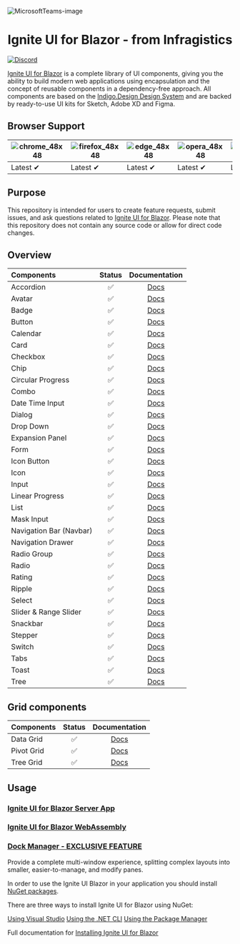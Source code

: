 
![MicrosoftTeams-image](https://github.com/IgniteUI/igniteui-blazor/assets/52001020/3b1a1d50-49d5-4e9f-a59a-c170255f9b2c)


<h1 align="center">
  Ignite UI for Blazor - from Infragistics 
</h1>



[![Discord](https://img.shields.io/discord/836634487483269200?logo=discord&logoColor=ffffff)](https://discord.com/channels/836634487483269200/836636796229386241)

[Ignite UI for Blazor](https://www.infragistics.com/products/ignite-ui-blazor) is a complete library of UI components, giving you the ability to build modern web applications using encapsulation and the concept of reusable components in a dependency-free approach. 
All components are based on the [Indigo.Design Design System](https://www.infragistics.com/products/appbuilder/ui-toolkit) and are backed by ready-to-use UI kits for Sketch, Adobe XD and Figma.

## Browser Support

![chrome_48x48](https://user-images.githubusercontent.com/2188411/168109445-fbd7b217-35f9-44d1-8002-1eb97e39cdc6.png) | ![firefox_48x48](https://user-images.githubusercontent.com/2188411/168109465-e46305ee-f69f-4fa5-8f4a-14876f7fd3ca.png) | ![edge_48x48](https://user-images.githubusercontent.com/2188411/168109472-a730f8c0-3822-4ae6-9f54-785a66695245.png) | ![opera_48x48](https://user-images.githubusercontent.com/2188411/168109520-b6865a6c-b69f-44a4-9948-748d8afd687c.png) | ![safari_48x48](https://user-images.githubusercontent.com/2188411/168109527-6c58f2cf-7386-4b97-98b1-cfe0ab4e8626.png)
--- | --- | --- | --- | --- |
Latest ✔ | Latest ✔ | Latest ✔ | Latest ✔ | Latest ✔ |

## Purpose

This repository is intended for users to create feature requests, submit issues, and ask questions related to [Ignite UI for Blazor](https://www.infragistics.com/products/ignite-ui-blazor). Please note that this repository does not contain any source code or allow for direct code changes.

## Overview

|Components|Status|Documentation|
|:--|:--:|:--:|
|Accordion|:white_check_mark:|[Docs](https://www.infragistics.com/products/ignite-ui-blazor/blazor/components/layouts/accordion)|
|Avatar|:white_check_mark:|[Docs](https://www.infragistics.com/products/ignite-ui-blazor/blazor/components/layouts/avatar)|
|Badge|:white_check_mark:|[Docs](https://www.infragistics.com/products/ignite-ui-blazor/blazor/components/inputs/badge)|
|Button|:white_check_mark:|[Docs](https://www.infragistics.com/products/ignite-ui-blazor/blazor/components/inputs/button)|
|Calendar|:white_check_mark:|[Docs](https://www.infragistics.com/products/ignite-ui-blazor/blazor/components/scheduling/calendar)|
|Card|:white_check_mark:|[Docs](https://www.infragistics.com/products/ignite-ui-blazor/blazor/components/layouts/card)|
|Checkbox|:white_check_mark:|[Docs](https://www.infragistics.com/products/ignite-ui-blazor/blazor/components/inputs/checkbox)|
|Chip|:white_check_mark:|[Docs](https://www.infragistics.com/products/ignite-ui-blazor/blazor/components/inputs/chip)|   
|Circular Progress|:white_check_mark:|[Docs](https://www.infragistics.com/products/ignite-ui-blazor/blazor/components/inputs/circular-progress)|
|Combo|:white_check_mark:|[Docs](https://www.infragistics.com/products/ignite-ui-blazor/blazor/components/inputs/combo/overview)
|Date Time Input|:white_check_mark:|[Docs](https://www.infragistics.com/products/ignite-ui-blazor/blazor/components/inputs/date-time-input)|
|Dialog|:white_check_mark:|[Docs](https://www.infragistics.com/products/ignite-ui-blazor/blazor/components/notifications/dialog)|
|Drop Down|:white_check_mark:|[Docs](https://www.infragistics.com/products/ignite-ui-blazor/blazor/components/notifications/toast)|
|Expansion Panel|:white_check_mark:|[Docs](https://www.infragistics.com/products/ignite-ui-blazor/blazor/components/layouts/expansion-panel)|
|Form|:white_check_mark:|[Docs](https://www.infragistics.com/products/ignite-ui-blazor/blazor/components/inputs/form)|
|Icon Button|:white_check_mark:|[Docs](https://www.infragistics.com/products/ignite-ui-blazor/blazor/components/inputs/icon-button)|
|Icon|:white_check_mark:|[Docs](https://www.infragistics.com/products/ignite-ui-blazor/blazor/components/layouts/icon)|
|Input|:white_check_mark:|[Docs](https://www.infragistics.com/products/ignite-ui-blazor/blazor/components/inputs/input)|
|Linear Progress|:white_check_mark:|[Docs](https://www.infragistics.com/products/ignite-ui-blazor/blazor/components/inputs/linear-progress)|
|List|:white_check_mark:|[Docs](https://www.infragistics.com/products/ignite-ui-blazor/blazor/components/grids/list)|
|Mask Input|:white_check_mark:|[Docs](https://www.infragistics.com/products/ignite-ui-blazor/blazor/components/inputs/input)|
|Navigation Bar (Navbar)|:white_check_mark:|[Docs](https://www.infragistics.com/products/ignite-ui-blazor/blazor/components/menus/navbar)|
|Navigation Drawer|:white_check_mark:|[Docs](https://www.infragistics.com/products/ignite-ui-blazor/blazor/components/menus/navigation-drawer)|
|Radio Group|:white_check_mark:|[Docs](https://www.infragistics.com/products/ignite-ui-blazor/blazor/components/inputs/radio)|
|Radio|:white_check_mark:|[Docs](https://www.infragistics.com/products/ignite-ui-blazor/blazor/components/inputs/radio)|
|Rating|:white_check_mark:|[Docs](https://www.infragistics.com/products/ignite-ui-blazor/blazor/components/inputs/rating)|
|Ripple|:white_check_mark:|[Docs](https://www.infragistics.com/products/ignite-ui-blazor/blazor/components/inputs/ripple)|
|Select|:white_check_mark:|[Docs](https://www.infragistics.com/products/ignite-ui-blazor/blazor/components/inputs/select)|
|Slider & Range Slider|:white_check_mark:|[Docs](https://www.infragistics.com/products/ignite-ui-blazor/blazor/components/inputs/slider)| 
|Snackbar|:white_check_mark:|[Docs](https://www.infragistics.com/products/ignite-ui-blazor/blazor/components/notifications/snackbar)|
|Stepper|:white_check_mark:|[Docs](https://www.infragistics.com/products/ignite-ui-blazor/blazor/components/layouts/stepper)|
|Switch|:white_check_mark:|[Docs](https://www.infragistics.com/products/ignite-ui-blazor/blazor/components/inputs/switch)|
|Tabs|:white_check_mark:|[Docs](https://www.infragistics.com/products/ignite-ui-blazor/blazor/components/layouts/tabs)|
|Toast|:white_check_mark:|[Docs](https://www.infragistics.com/products/ignite-ui-blazor/blazor/components/notifications/toast)|
|Tree|:white_check_mark:|[Docs](https://www.infragistics.com/products/ignite-ui-blazor/blazor/components/grids/tree)|


## Grid components

|Components|Status|Documentation|
|:--|:--:|:--:|
|Data Grid|:white_check_mark:|[Docs](https://www.infragistics.com/products/ignite-ui-blazor/blazor/components/grids/grid/overview)|
|Pivot Grid|:white_check_mark:|[Docs](https://www.infragistics.com/products/ignite-ui-blazor/blazor/components/grids/pivot-grid/overview)|
|Tree Grid|:white_check_mark:|[Docs](https://www.infragistics.com/products/ignite-ui-blazor/blazor/components/grids/tree-grid/overview)|

## Usage

### [Ignite UI for Blazor Server App](https://www.infragistics.com/products/ignite-ui-blazor/blazor/components/general-getting-started#install-ignite-ui-for-blazor)

### [Ignite UI for Blazor WebAssembly](https://www.infragistics.com/products/ignite-ui-blazor/blazor/components/general-getting-started-blazor-client)

### [Dock Manager - EXCLUSIVE FEATURE](https://www.infragistics.com/products/ignite-ui-blazor/blazor/components/layouts/dock-manager)

Provide a complete multi-window experience, splitting complex layouts into smaller, easier-to-manage, and modify panes. 

In order to use the Ignite UI Blazor in your application you should install 
[NuGet packages](https://www.nuget.org/packages/IgniteUI.Blazor.Trial).

There are three ways to install Ignite UI for Blazor using NuGet:

[Using Visual Studio](https://www.infragistics.com/products/ignite-ui-blazor/blazor/components/general-installing-blazor#using-visual-studio)
[Using the .NET CLI](https://www.infragistics.com/products/ignite-ui-blazor/blazor/components/general-installing-blazor#using-the-net-cli)
[Using the Package Manager](https://www.infragistics.com/products/ignite-ui-blazor/blazor/components/general-installing-blazor#using-the-package-manager)

Full documentation for [Installing Ignite UI for Blazor](https://www.infragistics.com/products/ignite-ui-blazor/blazor/components/general-installing-blazor)

